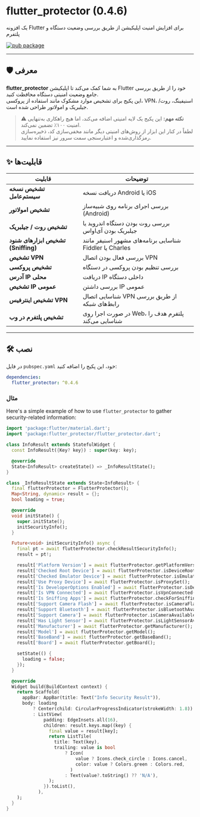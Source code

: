 # flutter_protector (0.4.6)

یک افزونه Flutter برای افزایش امنیت اپلیکیشن از طریق بررسی وضعیت دستگاه و پلتفرم

[![pub package](https://img.shields.io/pub/v/flutter_protector)](https://pub.dev/packages/flutter_protector)

---

## 🛡️ معرفی

**flutter_protector** به شما کمک می‌کند تا اپلیکیشن Flutter خود را از طریق بررسی جامع وضعیت امنیتی دستگاه محافظت کنید.  
این پکیج برای تشخیص موارد مشکوک مانند استفاده از پروکسی، VPN، اسنیفینگ، روت/جیلبریک و امولاتور طراحی شده است.

> ⚠️ **نکته مهم:** این پکیج یک لایه امنیتی اضافه می‌کند، اما هیچ راهکاری به‌تنهایی امنیت ۱۰۰٪ تضمین نمی‌کند.  
> لطفاً در کنار این ابزار از روش‌های امنیتی دیگر مانند مخفی‌سازی کد، ذخیره‌سازی رمزگذاری‌شده و اعتبارسنجی سمت سرور نیز استفاده نمایید.

---

## ✨ قابلیت‌ها

| قابلیت | توضیحات |
|--------|---------|
| **تشخیص نسخه سیستم‌عامل** | دریافت نسخه Android یا iOS |
| **تشخیص امولاتور** | بررسی اجرای برنامه روی شبیه‌ساز (Android) |
| **تشخیص روت / جیلبریک** | بررسی روت بودن دستگاه اندروید یا جیلبریک بودن آی‌اواس |
| **تشخیص ابزارهای شنود (Sniffing)** | شناسایی برنامه‌های مشهور اسنیفر مانند Fiddler یا Charles |
| **تشخیص VPN** | بررسی فعال بودن اتصال VPN |
| **تشخیص پروکسی** | بررسی تنظیم بودن پروکسی در دستگاه |
| **آدرس IP محلی** | دریافت IP داخلی دستگاه |
| **تشخیص IP عمومی** | بررسی داشتن IP عمومی |
| **تشخیص اینترفیس VPN** | شناسایی اتصال VPN از طریق بررسی رابط‌های شبکه |
| **تشخیص پلتفرم در وب** | در صورت اجرا روی Web، پلتفرم هدف را شناسایی می‌کند |

---

## 🛠 نصب

در فایل `pubspec.yaml` خود، این پکیج را اضافه کنید:

```yaml
dependencies:
  flutter_protector: ^0.4.6
```

### مثال 

Here's a simple example of how to use `flutter_protector` to gather security-related information:

```dart
import 'package:flutter/material.dart';
import 'package:flutter_protector/flutter_protector.dart';

class InfoResult extends StatefulWidget {
  const InfoResult({Key? key}) : super(key: key);

  @override
  State<InfoResult> createState() => _InfoResultState();
}

class _InfoResultState extends State<InfoResult> {
  final flutterProtector = FlutterProtector();
  Map<String, dynamic> result = {};
  bool loading = true;

  @override
  void initState() {
    super.initState();
    initSecurityInfo();
  }

  Future<void> initSecurityInfo() async {
    final pt = await flutterProtector.checkResultSecurityInfo();
    result = pt!;

    result['Platform Version'] = await flutterProtector.getPlatformVersion();
    result['Checked Root Device'] = await flutterProtector.isDeviceRooted();
    result['Checked Emulator Device'] = await flutterProtector.isEmulatorSuper();
    result['Use Proxy Device'] = await flutterProtector.isProxySet();
    result['Is DeveloperOptions Enabled'] = await flutterProtector.isDeveloperOptionsEnabled();
    result['Is VPN Connected'] = await flutterProtector.isVpnConnected();
    result['Is Sniffing Apps'] = await flutterProtector.checkForSniffingApps([]);
    result['Support Camera Flash'] = await flutterProtector.isCameraFlashAvailable();
    result['Support Bluetooth'] = await flutterProtector.isBluetoothAvailable();
    result['Support Camera'] = await flutterProtector.isCameraAvailable();
    result['Has Light Sensor'] = await flutterProtector.isLightSensorAvailable();
    result['Manufacturer'] = await flutterProtector.getManufacturer();
    result['Model'] = await flutterProtector.getModel();
    result['BaseBand'] = await flutterProtector.getBaseBand();
    result['Board'] = await flutterProtector.getBoard();

    setState(() {
      loading = false;
    });
  }

  @override
  Widget build(BuildContext context) {
    return Scaffold(
      appBar: AppBar(title: Text("Info Security Result")),
      body: loading
          ? Center(child: CircularProgressIndicator(strokeWidth: 1.8))
          : ListView(
              padding: EdgeInsets.all(16),
              children: result.keys.map((key) {
                final value = result[key];
                return ListTile(
                  title: Text(key),
                  trailing: value is bool
                      ? Icon(
                          value ? Icons.check_circle : Icons.cancel,
                          color: value ? Colors.green : Colors.red,
                        )
                      : Text(value?.toString() ?? 'N/A'),
                );
              }).toList(),
            ),
    );
  }
}
```
